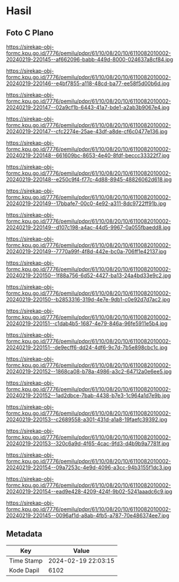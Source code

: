 # Hasil

## Foto C Plano

https://sirekap-obj-formc.kpu.go.id/7776/pemilu/pdpr/61/10/08/20/10/6110082010002-20240219-220145--af662096-babb-449d-8000-024637a8cf84.jpg

https://sirekap-obj-formc.kpu.go.id/7776/pemilu/pdpr/61/10/08/20/10/6110082010002-20240219-220146--e4bf7855-a118-48cd-ba77-ee58f5d00b6d.jpg

https://sirekap-obj-formc.kpu.go.id/7776/pemilu/pdpr/61/10/08/20/10/6110082010002-20240219-220147--02a9cf1b-6443-41a7-bde1-a2ab3b9067e4.jpg

https://sirekap-obj-formc.kpu.go.id/7776/pemilu/pdpr/61/10/08/20/10/6110082010002-20240219-220147--cfc2274e-25ae-43df-a8de-cf6c0477e136.jpg

https://sirekap-obj-formc.kpu.go.id/7776/pemilu/pdpr/61/10/08/20/10/6110082010002-20240219-220148--661609bc-8653-4e40-8fdf-beccc33322f7.jpg

https://sirekap-obj-formc.kpu.go.id/7776/pemilu/pdpr/61/10/08/20/10/6110082010002-20240219-220148--e250c9f4-f77c-4d88-8945-48826062d618.jpg

https://sirekap-obj-formc.kpu.go.id/7776/pemilu/pdpr/61/10/08/20/10/6110082010002-20240219-220149--17bbafe7-00c0-4e92-a311-8dc9722ff91b.jpg

https://sirekap-obj-formc.kpu.go.id/7776/pemilu/pdpr/61/10/08/20/10/6110082010002-20240219-220149--d107c198-a4ac-44d5-9967-0a055fbaedd8.jpg

https://sirekap-obj-formc.kpu.go.id/7776/pemilu/pdpr/61/10/08/20/10/6110082010002-20240219-220149--7770a99f-4f8d-442e-bc0a-706ff1e42137.jpg

https://sirekap-obj-formc.kpu.go.id/7776/pemilu/pdpr/61/10/08/20/10/6110082010002-20240219-220150--1f88a756-6d52-4427-ba13-24a4bd33e9c2.jpg

https://sirekap-obj-formc.kpu.go.id/7776/pemilu/pdpr/61/10/08/20/10/6110082010002-20240219-220150--b2853316-319d-4e7e-9db1-c0e92d7d7ac2.jpg

https://sirekap-obj-formc.kpu.go.id/7776/pemilu/pdpr/61/10/08/20/10/6110082010002-20240219-220151--c1dab4b5-1687-4e79-846a-96fe5911e5b4.jpg

https://sirekap-obj-formc.kpu.go.id/7776/pemilu/pdpr/61/10/08/20/10/6110082010002-20240219-220151--de9ecff6-dd24-4df6-9c7d-7b5e898cbc1c.jpg

https://sirekap-obj-formc.kpu.go.id/7776/pemilu/pdpr/61/10/08/20/10/6110082010002-20240219-220152--1868ca08-b78a-4986-a3c2-64712a0e6ee5.jpg

https://sirekap-obj-formc.kpu.go.id/7776/pemilu/pdpr/61/10/08/20/10/6110082010002-20240219-220152--1ad2dbce-7bab-4438-b7e3-1c964a1d7e9b.jpg

https://sirekap-obj-formc.kpu.go.id/7776/pemilu/pdpr/61/10/08/20/10/6110082010002-20240219-220153--c2689558-a301-431d-a1a8-19faefc39392.jpg

https://sirekap-obj-formc.kpu.go.id/7776/pemilu/pdpr/61/10/08/20/10/6110082010002-20240219-220153--320c6a9d-4f65-4cac-9fd3-d4b9b9a7781f.jpg

https://sirekap-obj-formc.kpu.go.id/7776/pemilu/pdpr/61/10/08/20/10/6110082010002-20240219-220154--09a7253c-4e9d-4096-a3cc-94b3155f1dc3.jpg

https://sirekap-obj-formc.kpu.go.id/7776/pemilu/pdpr/61/10/08/20/10/6110082010002-20240219-220154--ead9e428-4209-424f-9b02-5241aaadc6c9.jpg

https://sirekap-obj-formc.kpu.go.id/7776/pemilu/pdpr/61/10/08/20/10/6110082010002-20240219-220145--0096af1d-a8ab-4fb5-a787-70e486374ee7.jpg


## Metadata

| Key        | Value               |
| ---------- | ------------------- |
| Time Stamp | 2024-02-19 22:03:15 |
| Kode Dapil | 6102                |



